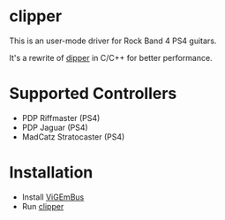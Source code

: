 # clipper
This is an user-mode driver for Rock Band 4 PS4 guitars.

It's a rewrite of [dipper](https://github.com/Najatski/dipper) in C/C++ for better performance.

# Supported Controllers
* PDP Riffmaster (PS4)
* PDP Jaguar (PS4)
* MadCatz Stratocaster (PS4)

# Installation
* Install [ViGEmBus](https://github.com/nefarius/ViGEmBus/releases/latest)
* Run [clipper](https://github.com/Rosalie241/clipper/releases/latest)
